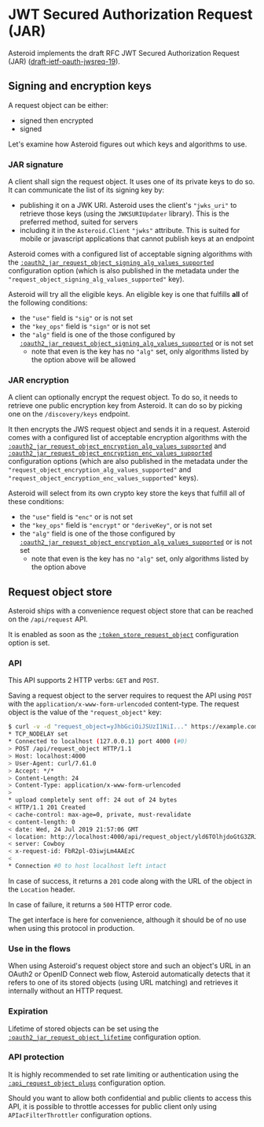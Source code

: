 # JWT Secured Authorization Request (JAR)

Asteroid implements the draft RFC JWT Secured Authorization Request (JAR)
([draft-ietf-oauth-jwsreq-19](https://tools.ietf.org/html/draft-ietf-oauth-jwsreq-19)).

## Signing and encryption keys

A request object can be either:
- signed then encrypted
- signed

Let's examine how Asteroid figures out which keys and algorithms to use.

### JAR signature

A client shall sign the request object. It uses one of its private keys to do so. It can
communicate the list of its signing key by:
- publishing it on a JWK URI. Asteroid uses the client's `"jwks_uri"` to retrieve those keys
(using the `JWKSURIUpdater` library). This is the preferred method, suited for servers
- including it in the `Asteroid.Client` `"jwks"` attribute. This is suited for mobile or javascript
applications that cannot publish keys at an endpoint

Asteroid comes with a configured list of acceptable signing algorithms with the
[`:oauth2_jar_request_object_signing_alg_values_supported`](file:///home/tangui/coding/asteroid/doc/Asteroid.Config.html#module-oauth2_jar_request_object_signing_alg_values_supported)
configuration option (which is also published in the metadata under the
`"request_object_signing_alg_values_supported"` key).

Asteroid will try all the eligible keys. An eligible key is one that fulfills **all** of the
following conditions:
- the `"use"` field is `"sig"` or is not set
- the `"key_ops"` field is `"sign"` or is not set
- the `"alg"` field is one of the those configured by
[`:oauth2_jar_request_object_signing_alg_values_supported`](Asteroid.Config.html#module-oauth2_jar_request_object_signing_alg_values_supported)
or is not set
  - note that even is the key has no `"alg"` set, only algorithms listed by the option above
  will be allowed

### JAR encryption

A client can optionally encrypt the request object. To do so, it needs to retrieve one public
encryption key from Asteroid. It can do so by picking one on the
`/discovery/keys` endpoint.

It then encrypts the JWS request object and sends it in a request.
Asteroid comes with a configured list of acceptable encryption algorithms with the
[`:oauth2_jar_request_object_encryption_alg_values_supported`](Asteroid.Config.html#module-oauth2_jar_request_object_encryption_alg_values_supported)
and
[`:oauth2_jar_request_object_encryption_enc_values_supported`](Asteroid.Config.html#module-oauth2_jar_request_object_encryption_enc_values_supported)
configuration options (which are also published in the metadata under the
`"request_object_encryption_alg_values_supported"` and
`"request_object_encryption_enc_values_supported"` keys).

Asteroid will select from its own crypto key store the keys that fulfill all of these conditions:
- the `"use"` field is `"enc"` or is not set
- the `"key_ops"` field is `"encrypt"` or `"deriveKey"`, or is not set
- the `"alg"` field is one of the those configured by
[`:oauth2_jar_request_object_encryption_alg_values_supported`](Asteroid.Config.html#module-oauth2_jar_request_object_encryption_alg_values_supported)
or is not set
  - note that even is the key has no `"alg"` set, only algorithms listed by the option above

## Request object store

Asteroid ships with a convenience request object store that can be reached on the
`/api/request` API.

It is enabled as soon as the
[`:token_store_request_object`](Asteroid.Config.html#module-token_store_request_object)
configuration option is set.

### API

This API supports 2 HTTP verbs: `GET` and `POST`.

Saving a request object to the server requires to request the API using `POST` with the
`application/x-www-form-urlencoded` content-type. The request object is the value of the
`"request_object"` key:

```bash
$ curl -v -d "request_object=yJhbGciOiJSUzI1NiI..." https://example.com/api/request_object
* TCP_NODELAY set
* Connected to localhost (127.0.0.1) port 4000 (#0)
> POST /api/request_object HTTP/1.1
> Host: localhost:4000
> User-Agent: curl/7.61.0
> Accept: */*
> Content-Length: 24
> Content-Type: application/x-www-form-urlencoded
> 
* upload completely sent off: 24 out of 24 bytes
< HTTP/1.1 201 Created
< cache-control: max-age=0, private, must-revalidate
< content-length: 0
< date: Wed, 24 Jul 2019 21:57:06 GMT
< location: http://localhost:4000/api/request_object/yld6TOlhjdoGtG3ZRJ-J6ZcqjBR0dpK4p_6Nxt4H7o0
< server: Cowboy
< x-request-id: FbR2pl-O3iwjLm4AAEzC
< 
* Connection #0 to host localhost left intact
```

In case of success, it returns a `201` code along with the URL of the object in the `Location`
header.

In case of failure, it returns a `500` HTTP error code.

The get interface is here for convenience, although it should be of no use when using this
protocol in production.

### Use in the flows

When using Asteroid's request object store and such an object's URL in an
OAuth2 or OpenID Connect web flow, Asteroid automatically detects that it refers to one of its
stored objects (using URL matching) and retrieves it internally without an HTTP request.

### Expiration

Lifetime of stored objects can be set using the
[`:oauth2_jar_request_object_lifetime`](Asteroid.Config.html#module-oauth2_jar_request_object_lifetime)
configuration option.

### API protection

It is highly recommended to set rate limiting or authentication using the
[`:api_request_object_plugs`](Asteroid.Config.html#module-api_request_object_plugs)
configuration option.

Should you want to allow both confidential and public clients to access this API, it is
possible to throttle accesses for public client only using `APIacFilterThrottler`
configuration options.

